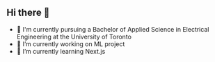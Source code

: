 ## Hi there 👋

- 🏫 I'm currently pursuing a Bachelor of Applied Science in Electrical Engineering at the University of Toronto
- 🔭 I’m currently working on ML project
- 🌱 I’m currently learning Next.js

<!--
**ryanalumkal/ryanalumkal** is a ✨ _special_ ✨ repository because its `README.md` (this file) appears on your GitHub profile.

Here are some ideas to get you started:

- 🔭 I’m currently working on ...
- 🌱 I’m currently learning ...
- 👯 I’m looking to collaborate on ...
- 🤔 I’m looking for help with ...
- 💬 Ask me about ...
- 📫 How to reach me: ...
- 😄 Pronouns: ...
- ⚡ Fun fact: ...
-->
